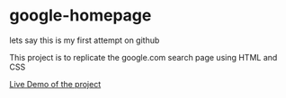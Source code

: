 # google-homepage
lets say this is my first attempt on github 

This project is to replicate the google.com search page using HTML and CSS

[Live Demo of the project](https://vaishflamez.github.io/google-homepage/)
